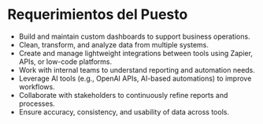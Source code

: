 # Requerimientos del Puesto

- Build and maintain custom dashboards to support business operations.
- Clean, transform, and analyze data from multiple systems.
- Create and manage lightweight integrations between tools using Zapier, APIs, or low-code platforms.
- Work with internal teams to understand reporting and automation needs.
- Leverage AI tools (e.g., OpenAI APIs, AI-based automations) to improve workflows.
- Collaborate with stakeholders to continuously refine reports and processes.
- Ensure accuracy, consistency, and usability of data across tools.
